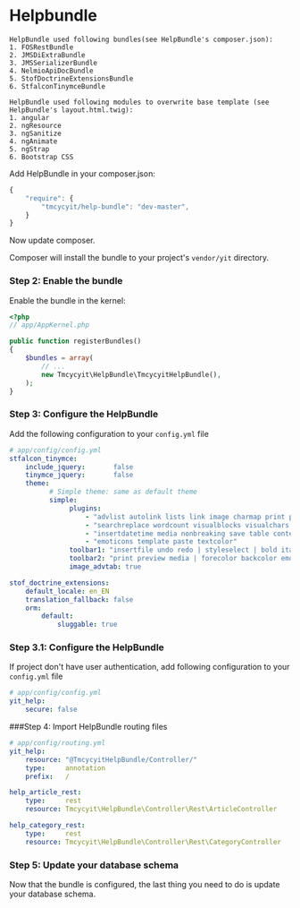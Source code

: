 Helpbundle
===========

```
HelpBundle used following bundles(see HelpBundle's composer.json):
1. FOSRestBundle
2. JMSDiExtraBundle
3. JMSSerializerBundle
4. NelmioApiDocBundle
5. StofDoctrineExtensionsBundle
6. StfalconTinymceBundle
```

```
HelpBundle used following modules to overwrite base template (see HelpBundle's layout.html.twig):
1. angular
2. ngResource
3. ngSanitize
4. ngAnimate
5. ngStrap
6. Bootstrap CSS
```

Add HelpBundle in your composer.json:

```js
{
    "require": {
        "tmcycyit/help-bundle": "dev-master",
    }
}
```

Now update composer.

Composer will install the bundle to your project's `vendor/yit` directory.

### Step 2: Enable the bundle

Enable the bundle in the kernel:

``` php
<?php
// app/AppKernel.php

public function registerBundles()
{
    $bundles = array(
        // ...
        new Tmcycyit\HelpBundle\TmcycyitHelpBundle(),
    );
}
```

### Step 3: Configure the HelpBundle

Add the following configuration to your `config.yml` file

``` yaml
# app/config/config.yml
stfalcon_tinymce:
    include_jquery:       false
    tinymce_jquery:       false
    theme:
          # Simple theme: same as default theme
          simple:
               plugins:
                   - "advlist autolink lists link image charmap print preview hr anchor pagebreak"
                   - "searchreplace wordcount visualblocks visualchars code fullscreen"
                   - "insertdatetime media nonbreaking save table contextmenu directionality"
                   - "emoticons template paste textcolor"
               toolbar1: "insertfile undo redo | styleselect | bold italic | alignleft aligncenter alignright alignjustify | bullist numlist outdent indent | link image"
               toolbar2: "print preview media | forecolor backcolor emoticons | stfalcon | example"
               image_advtab: true

stof_doctrine_extensions:
    default_locale: en_EN
    translation_fallback: false
    orm:
        default:
            sluggable: true
```

### Step 3.1: Configure the HelpBundle

If project don't have user authentication, add following configuration to your `config.yml` file

``` yaml
# app/config/config.yml
yit_help:
    secure: false
```

###Step 4: Import HelpBundle routing files

``` yaml
# app/config/routing.yml
yit_help:
    resource: "@TmcycyitHelpBundle/Controller/"
    type:     annotation
    prefix:   /

help_article_rest:
    type:     rest
    resource: Tmcycyit\HelpBundle\Controller\Rest\ArticleController

help_category_rest:
    type:     rest
    resource: Tmcycyit\HelpBundle\Controller\Rest\CategoryController
```
### Step 5: Update your database schema

Now that the bundle is configured, the last thing you need to do is update your
database schema.


